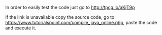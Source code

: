 In order to easily test the code just go to http://tpcg.io/aKjT9p

If the link is unavailable copy the source code, go to https://www.tutorialspoint.com/compile_java_online.php,
paste the code and execute it.